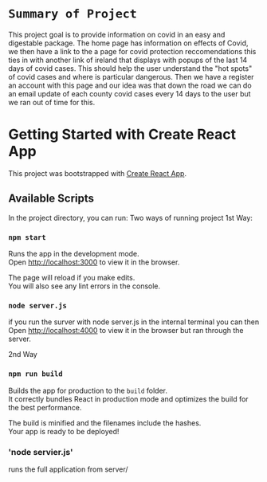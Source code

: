 
# `Summary of Project`

This project goal is to provide information on covid in an easy and digestable package. The home page has information on effects of Covid, we then have a link to the a page for covid protection reccomendations this ties in with another link of ireland that displays with popups of the last 14 days of covid cases. This should help the user understand the "hot spots" of covid cases and where is particular dangerous. Then we have a register an account with this page and our idea was that down the road we can do an email update of each county covid cases every 14 days to the user but we ran out of time for this.
# Getting Started with Create React App

This project was bootstrapped with [Create React App](https://github.com/facebook/create-react-app).

## Available Scripts

In the project directory, you can run:
Two ways of running project
1st Way:
### `npm start`

Runs the app in the development mode.\
Open [http://localhost:3000](http://localhost:3000) to view it in the browser.

The page will reload if you make edits.\
You will also see any lint errors in the console.

### `node server.js`
if you run the surver with node server.js in the internal terminal you can then
Open [http://localhost:4000](http://localhost:4000) to view it in the browser but ran through the server.

2nd Way
### `npm run build`

Builds the app for production to the `build` folder.\
It correctly bundles React in production mode and optimizes the build for the best performance.

The build is minified and the filenames include the hashes.\
Your app is ready to be deployed!

### 'node servier.js'
 runs the full application from server/








